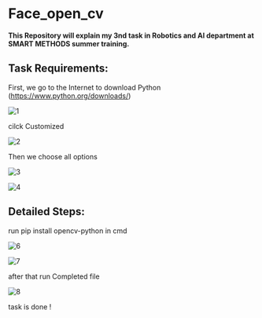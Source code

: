# Face_open_cv
**This Repository will explain my 3nd task in Robotics and AI department at SMART METHODS summer training.**
## Task Requirements: 
First, we go to the Internet to download Python  (https://www.python.org/downloads/)


![1](https://user-images.githubusercontent.com/54133895/126045938-4d2a27c9-84d9-477d-bb8b-f852ebe8cdec.png)

cilck Customized

![2](https://user-images.githubusercontent.com/54133895/126046113-95d7c5fd-eece-499d-9ff0-9f364ae9dac0.png)


Then we choose all options 

![3](https://user-images.githubusercontent.com/54133895/126046114-790ecc93-9910-47b2-937b-d2285c10bbfb.png)

![4](https://user-images.githubusercontent.com/54133895/126046115-957e2b9e-b8db-4571-b157-f2adcb52b81b.png)


## Detailed Steps:

run pip install opencv-python in cmd 

![6](https://user-images.githubusercontent.com/54133895/126046166-4e33e893-41f2-4c0e-8a3d-e756f73e3f54.png)

![7](https://user-images.githubusercontent.com/54133895/126046168-4bb20342-4e2c-43a9-a613-9bc1127854f9.png)

after that run Completed file 

![8](https://user-images.githubusercontent.com/54133895/126046199-42a110c3-7b22-49c0-aad0-26813dddde09.jpg)

task is done !
